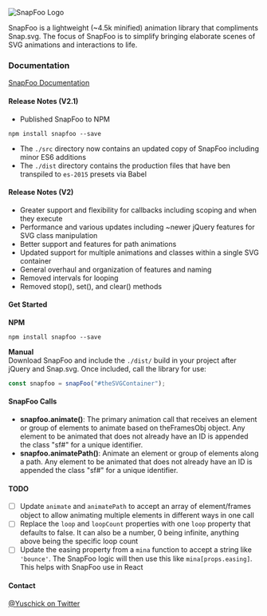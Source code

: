 ![SnapFoo Logo](http://yuschick.github.io/SnapFoo/lib/img/snapfoo-logo.png)

SnapFoo is a lightweight (~4.5k minified) animation library that compliments Snap.svg. The focus of SnapFoo is to simplify bringing elaborate scenes of SVG animations and interactions to life.

### Documentation
[SnapFoo Documentation](http://yuschick.github.io/SnapFoo/)

#### Release Notes (V2.1)
+ Published SnapFoo to NPM
```
npm install snapfoo --save
```
+ The `./src` directory now contains an updated copy of SnapFoo including minor ES6 additions
+ The `./dist` directory contains the production files that have ben transpiled to `es-2015` presets via Babel


#### Release Notes (V2)
+ Greater support and flexibility for callbacks including scoping and when they execute
+ Performance and various updates including ~newer jQuery features for SVG class manipulation
+ Better support and features for path animations
+ Updated support for multiple animations and classes within a single SVG container
+ General overhaul and organization of features and naming
+ Removed intervals for looping
+ Removed stop(), set(), and clear() methods

#### Get Started

**NPM**  
```
npm install snapfoo --save
```

**Manual**  
Download SnapFoo and include the `./dist/` build in your project after jQuery and Snap.svg. Once included, call the library for use:

```js
const snapfoo = snapFoo("#theSVGContainer");
```

#### SnapFoo Calls
+ **snapfoo.animate()**: The primary animation call that receives an element or group of elements to animate based on theFramesObj object. Any element to be animated that does not already have an ID is appended the class "sf#" for a unique identifier.
+ **snapfoo.animatePath()**: Animate an element or group of elements along a path. Any element to be animated that does not already have an ID is appended the class "sf#" for a unique identifier.

#### TODO
- [ ] Update `animate` and `animatePath` to accept an array of element/frames object to allow animating multiple elements in different ways in one call
- [ ] Replace the `loop` and `loopCount` properties with one `loop` property that defaults to false. It can also be a number, 0 being infinite, anything above being the specific loop count
- [ ] Update the easing property from a `mina` function to accept a string like `'bounce'`. The SnapFoo logic will then use this like `mina[props.easing]`. This helps with SnapFoo use in React

#### Contact
[@Yuschick on Twitter](http://www.twitter.com/Yuschick)
